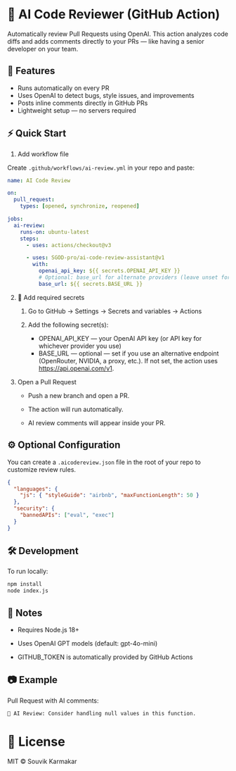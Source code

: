 # 🤖 AI Code Reviewer (GitHub Action)

Automatically review Pull Requests using OpenAI.
This action analyzes code diffs and adds comments directly to your PRs — like having a senior developer on your team.

## 🚀 Features

- Runs automatically on every PR
- Uses OpenAI to detect bugs, style issues, and improvements
- Posts inline comments directly in GitHub PRs
- Lightweight setup — no servers required

## ⚡ Quick Start

1. Add workflow file

Create `.github/workflows/ai-review.yml` in your repo and paste:

```yaml
name: AI Code Review

on:
  pull_request:
    types: [opened, synchronize, reopened]

jobs:
  ai-review:
    runs-on: ubuntu-latest
    steps:
      - uses: actions/checkout@v3

      - uses: SGOD-pro/ai-code-review-assistant@v1
        with:
          openai_api_key: ${{ secrets.OPENAI_API_KEY }}
          # Optional: base_url for alternate providers (leave unset for OpenAI)
          base_url: ${{ secrets.BASE_URL }}
```

2. 🔐 Add required secrets

   1. Go to GitHub → Settings → Secrets and variables → Actions

   2. Add the following secret(s):
      * OPENAI_API_KEY — your OpenAI API key (or API key for whichever provider you use)
      * BASE_URL — optional — set if you use an alternative endpoint (OpenRouter, NVIDIA, a proxy, etc.). If not set, the action uses https://api.openai.com/v1.

3. Open a Pull Request

   - Push a new branch and open a PR.

   - The action will run automatically.

   - AI review comments will appear inside your PR.

## ⚙️ Optional Configuration

You can create a `.aicodereview.json` file in the root of your repo to customize review rules.

```json
{
  "languages": {
    "js": { "styleGuide": "airbnb", "maxFunctionLength": 50 }
  },
  "security": {
    "bannedAPIs": ["eval", "exec"]
  }
}
```

## 🛠️ Development

To run locally:

```bash
npm install
node index.js

```

## 📌 Notes

- Requires Node.js 18+

- Uses OpenAI GPT models (default: gpt-4o-mini)

- GITHUB_TOKEN is automatically provided by GitHub Actions

## 📷 Example

Pull Request with AI comments:

```txt
🤖 AI Review: Consider handling null values in this function.

```

# 📄 License

MIT © Souvik Karmakar

